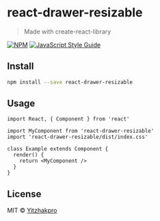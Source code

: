 # react-drawer-resizable

> Made with create-react-library

[![NPM](https://img.shields.io/npm/v/react-drawer-resizable.svg)](https://www.npmjs.com/package/react-drawer-resizable) [![JavaScript Style Guide](https://img.shields.io/badge/code_style-standard-brightgreen.svg)](https://standardjs.com)

## Install

```bash
npm install --save react-drawer-resizable
```

## Usage

```tsx
import React, { Component } from 'react'

import MyComponent from 'react-drawer-resizable'
import 'react-drawer-resizable/dist/index.css'

class Example extends Component {
  render() {
    return <MyComponent />
  }
}
```

## License

MIT © [Yitzhakpro](https://github.com/Yitzhakpro)
